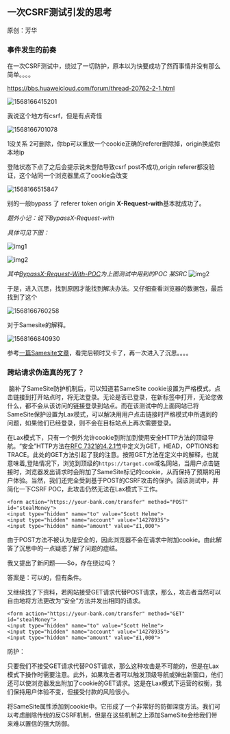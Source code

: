 ## 一次CSRF测试引发的思考

原创：芳华

### 事件发生的前奏

在一次CSRF测试中，绕过了一切防护，原本以为快要成功了然而事情并没有那么简单。。。。

https://bbs.huaweicloud.com/forum/thread-20762-2-1.html

![1568166415201]({{site.baseurl}}/assets/images/CSRF/1.png)

我说这个地方有csrf，但是有点奇怪

![1568166701078]({{site.baseurl}}/assets/images/CSRF/2.png)

1没关系 2可删除，你bp可以重放一个cookie正确的referer删除掉，origin换成你本地ip

登陆状态下点了之后会提示说未登陆导致csrf post不成功,origin referer都没验证，这个站同一个浏览器里点了cookie会改变

![1568166515847]({{site.baseurl}}/assets/images/CSRF/3.png)

别的一般bypass 了 referer token origin  **X-Request-with**基本就成功了。

*题外小记：说下BypassX-Request-with*

*具体可见下图：*

![img1]({{site.baseurl}}/assets/images/CSRF/6.png)



![img2]({{site.baseurl}}/assets/images/CSRF/7.png)

*其中[BypassX-Request-With-POC](https://github.com/Qclover/CSRF/blob/master/BypassX-Request-With)为上图测试中用到的POC*
*某SRC*
![img2]({{site.baseurl}}/assets/images/CSRF/7.png)

于是，进入沉思，找到原因才能找到解决办法。又仔细查看浏览器的数据包，最后找到了这个

![1568166760258]({{site.baseurl}}/assets/images/CSRF/4.png)

对于Samesite的解释。

![1568166840930]({{site.baseurl}}/assets/images/CSRF/5.png)

参考[一篇Samesite文章](https://www.cnblogs.com/ziyunfei/p/5637945.html)，看完后顿时又卡了，再一次进入了沉思。。。。

### 跨站请求伪造真的死了？

​       脑补了SameSite防护机制后，可以知道若SameSite cookie设置为严格模式，点击链接到打开站点时，将无法登录。无论是否已登录，在新标签中打开，无论您做什么，都不会从该访问的链接登录到站点。而在该测试中的上面网站已将SameSite保护设置为Lax模式，可以解决用用户点击链接时严格模式中所遇到的问题，如果他们已经登录，则不会在目标站点上再次需要登录。

​      在Lax模式下，只有一个例外允许cookie到附加到使用安全HTTP方法的顶级导航。“安全”HTTP方法在[RFC 7321的4.2.1节](https://tools.ietf.org/html/rfc7231#section-4.2.1)中定义为GET，HEAD，OPTIONS和TRACE。此处的GET方法引起了我的注意。按照GET方法在定义中的解释，也就意味着,登陆情况下，浏览到顶级的`https://target.com`域名网站，当用户点击链接时，浏览器发出请求时会附加了SameSite标记的cookie，从而保持了预期的用户体验。当然，我们还完全受到基于POST的CSRF攻击的保护。回该测试中，并简化一下CSRF POC，此攻击仍然无法在Lax模式下工作。

```
<form action="https://your-bank.com/transfer" method="POST" id="stealMoney">
<input type="hidden" name="to" value="Scott Helme">
<input type="hidden" name="account" value="14278935">
<input type="hidden" name="amount" value="£1,000">
```

由于POST方法不被认为是安全的，因此浏览器不会在请求中附加cookie。由此解答了沉思中的一点疑惑了解了问题的症结。

我又提出了新问题——So，存在绕过吗？

答案是：可以的，但有条件。

又继续找了下资料，若网站接受GET请求代替POST请求，那么，攻击者当然可以自由地将方法更改为“安全”方法并发出相同的请求。

```h&#39;t
<form action="https://your-bank.com/transfer" method="GET" id="stealMoney">
<input type="hidden" name="to" value="Scott Helme">
<input type="hidden" name="account" value="14278935">
<input type="hidden" name="amount" value="£1,000">
```

防护：

​    只要我们不接受GET请求代替POST请求，那么这种攻击是不可能的，但是在Lax模式下操作时需要注意。此外，如果攻击者可以触发顶级导航或弹出新窗口，他们还可以使浏览器发出附加了cookie的GET请求。这是在Lax模式下运营的权衡，我们保持用户体验不变，但接受付款的风险很小。

​      将SameSite属性添加到cookie中。它形成了一个非常好的防御深度方法。我们可以考虑删除传统的反CSRF机制，但是在这些机制之上添加SameSite会给我们带来难以置信的强大防御。